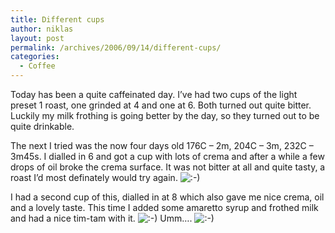 ```yaml
---
title: Different cups
author: niklas
layout: post
permalink: /archives/2006/09/14/different-cups/
categories:
  - Coffee
---
```

Today has been a quite caffeinated day. I&#8217;ve had two cups of the light preset 1 roast, one grinded at 4 and one at 6. Both turned out quite bitter. Luckily my milk frothing is going better by the day, so they turned out to be quite drinkable.

The next I tried was the now four days old 176C &#8211; 2m, 204C &#8211; 3m, 232C &#8211; 3m45s. I dialled in 6 and got a cup with lots of crema and after a while a few drops of oil broke the crema surface. It was not bitter at all and quite tasty, a roast I&#8217;d most definately would try again. <img src='http://blog.saers.com/wp-includes/images/smilies/icon_smile.gif' alt=':-)' class='wp-smiley' /> 

I had a second cup of this, dialled in at 8 which also gave me nice crema, oil and a lovely taste. This time I added some amaretto syrup and frothed milk and had a nice tim-tam with it. <img src='http://blog.saers.com/wp-includes/images/smilies/icon_smile.gif' alt=':-)' class='wp-smiley' /> Umm&#8230;. <img src='http://blog.saers.com/wp-includes/images/smilies/icon_smile.gif' alt=':-)' class='wp-smiley' />